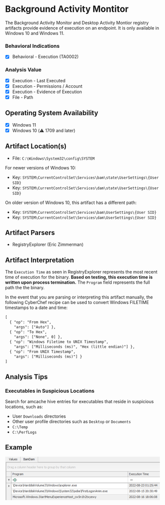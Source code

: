 # Background Activity Montitor
The Background Activity Monitor and Desktop Activity Montior registry artifacts provide evidence of execution on an endpoint. It is only available in Windows 10 and Windows 11.

### Behavioral Indications
 - [x] Behavioral - Execution (TA0002)

### Analysis Value
 - [x] Execution - Last Executed
 - [x] Execution - Permissions / Account
 - [x] Execution - Evidence of Execution
 - [x] File - Path

## Operating System Availability
 - [x] Windows 11
 - [x] Windows 10 (⚠️ 1709 and later)

## Artifact Location(s)
- File: `C:\Windows\System32\config\SYSTEM`

For newer versions of Windows 10:

- Key: `SYSTEM\CurrentControlSet\Services\bam\state\UserSettings\{User SID}`
- Key: `SYSTEM\CurrentControlSet\Services\dam\state\UserSettings\{User SID}`

On older version of Windows 10, this artifact has a different path:

- Key: `SYSTEM\CurrentControlSet\Services\bam\UserSettings\{User SID}`
- Key: `SYSTEM\CurrentControlSet\Services\dam\UserSettings\{User SID}`

## Artifact Parsers
 - RegistryExplorer (Eric Zimmerman)

## Artifact Interpretation
The `Execution Time` as seen in RegistryExplorer represents the most recent time of execution for the binary. **Based on testing, this execution time is written upon process termination.** The `Program` field represents the full path the the binary. 

In the event that you are parsing or interpreting this artifact manually, the following CyberChef recipe can be used to convert Windows FILETIME timestamps to a date and time:

```
[
  { "op": "From Hex",
    "args": ["Auto"] },
  { "op": "To Hex",
    "args": ["None", 0] },
  { "op": "Windows Filetime to UNIX Timestamp",
    "args": ["Milliseconds (ms)", "Hex (little endian)"] },
  { "op": "From UNIX Timestamp",
    "args": ["Milliseconds (ms)"] }
]
```

## Analysis Tips

### Executables in Suspicious Locations
Search for amcache hive entries for executables that reside in suspicious locations, such as:

 - User `Downloads` directories
 - Other user profile directories such as `Desktop` or `Documents`
 - `C:\Temp`
 - `C:\PerfLogs`

## Example
![Example Image](/media/examples/bam.png)